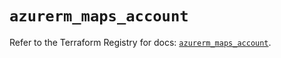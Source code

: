 # `azurerm_maps_account`

Refer to the Terraform Registry for docs: [`azurerm_maps_account`](https://registry.terraform.io/providers/hashicorp/azurerm/4.39.0/docs/resources/maps_account).
